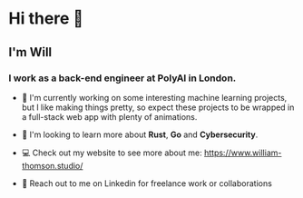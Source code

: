 # Hi there 👋
## I'm Will 
### I work as a back-end engineer at PolyAI in London.

- 🔭 I'm currently working on some interesting machine learning projects, but I like making things pretty, so expect these projects to be wrapped in a full-stack web app with plenty of animations.

- 🌱 I'm looking to learn more about **Rust**, **Go** and **Cybersecurity**.

- :computer: Check out my website to see more about me: https://www.william-thomson.studio/

- :incoming_envelope: Reach out to me on Linkedin for freelance work or collaborations

